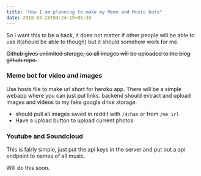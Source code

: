 ```yaml
---
title: "How I am planning to make my Meme and Music bots"
date: 2018-04-28T04:24:19+05:30
---
```


So i want this to be a hack, it does not matter if other people will be able to use it(should be able to though)
but it should somehow work for me.

~~Github gives unlimited storage, so all images will be uploaded to the blog github repo.~~

### Meme bot for video and images
Use hosts file to make url short for heroku app.
There will be a simple webapp where you can just put links.
backend should extract and upload images and videos to my fake google drive storage.

- should pull all images saved in reddit with `/4chan` or from `/me_irl`
- Have a upload button to upload current photos

### Youtube and Soundcloud
This is fairly simple, just put the api keys in the server and put out a api endpoint to names of all music.


Will do this soon.
